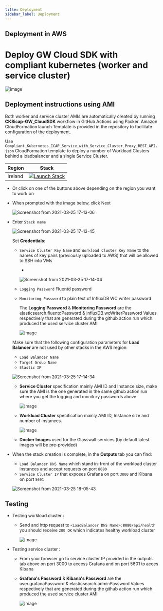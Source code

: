 ```yaml
---
title: Deployment
sidebar_label: Deployment
---
```



## Deployment in AWS
# Deploy GW Cloud SDK with compliant kubernetes (worker and service cluster)

![image](https://user-images.githubusercontent.com/58347752/115372624-64697d00-a1cb-11eb-96e0-7f6ba5cdc595.png)

## Deployment instructions using AMI

Both worker and service cluster AMIs are automatically created by running **CK8icap-GW_CloudSDK** workflow in GitHub Actions using Packer.
Amazon CloudFormation launch Template is provided  in the repository to facilitate configuration of the deployment.

Use `Compliant_Kubernetes_ICAP_Service_with_Service_Cluster_Proxy_REST_API.json` CloudFormation template to deploy a number of Workload Clusters behind a loadbalancer and a single Service Cluster.

| Region | Stack |
| --- | --- |
| Ireland | [![Launch Stack](https://s3.amazonaws.com/cloudformation-examples/cloudformation-launch-stack.png)](https://console.aws.amazon.com/cloudformation/home?region=eu-west-1#/stacks/new?stackName=compliant-k8s-stack&templateURL=https://cf-templates-compliant-k8s-eu-west-1.s3-eu-west-1.amazonaws.com/Compliant_Kubernetes_ICAP_Service_with_Service_Cluster_Proxy_REST_API.json) |

* Or click on one of the buttons above depending on the region you want to work on
* When prompted with the image below, click Next

  ![Screenshot from 2021-03-25 17-13-06](https://user-images.githubusercontent.com/7603614/112506566-2fb20380-8d8e-11eb-9476-909cc8a751ed.png)

* Enter `Stack name`

  ![Screenshot from 2021-03-25 17-13-45](https://user-images.githubusercontent.com/7603614/112506657-45bfc400-8d8e-11eb-91a9-59e3c0b558ef.png)

  Set **Credentials**:

  * `Service Cluster Key Name` and `Workload Cluster Key Name` to the names of key pairs (previously uploaded to AWS) that will be allowed to SSH into VMs

    * 

    ![Screenshot from 2021-03-25 17-14-04](https://user-images.githubusercontent.com/7603614/112506741-55d7a380-8d8e-11eb-8627-8427d194eeed.png)

  * `Logging Password`  Fluentd password

  * `Monitoring Password` to plain text of InfluxDB WC writer password

    The **Logging Password** & **Monitoring Password** are the elasticsearch.fluentdPassword & influxDB.wcWriterPassword Values respectively that are generated during the github action run which produced the used service cluster AMI

    ![image](https://user-images.githubusercontent.com/58347752/115334524-d75aff80-a19b-11eb-94da-6784912c8b0a.png)

    

  Make sure that the following configuration parameters for **Load Balancer** are not used by other stacks in the AWS region:

  * `Load Balancer Name`
  * `Target Group Name`
  * `Elastic IP`

  ![Screenshot from 2021-03-25 17-14-34](https://user-images.githubusercontent.com/7603614/112506814-66881980-8d8e-11eb-9658-1a75fc15e043.png)

  

  * **Service Cluster** specification mainly AMI ID and Instance size, make sure the AMI is the one generated in the same github action run where you get the logging and monitory passwords above.

    ![image](https://user-images.githubusercontent.com/58347752/115334763-3de01d80-a19c-11eb-9b90-c51201b81b29.png)

  * **Workload Cluster** specification mainly AMI ID, Instance size and number of instances.

    ![image](https://user-images.githubusercontent.com/58347752/115334920-88619a00-a19c-11eb-9ca6-a0de8f8855e1.png)

  * **Docker Images** used for the Glasswall services (by default latest images will be pre-provided)

* When the stack creation is complete, in the **Outputs** tab you can find:
  * `Load Balancer DNS Name` which stand in-front of the workload cluster instances and accept requests on port `8080`
  * `Service Cluster IP`  that exposes Grafana on port `3000` and Kibana on port `5601`

  ![Screenshot from 2021-03-25 18-05-43](https://user-images.githubusercontent.com/7603614/112513618-ced9f980-8d94-11eb-9559-61cee07e7a93.png)



## Testing

* Testing workload cluster :

  * Send and http request to `<LoadBalancer DNS Name>:8080/api/health`  you should receive `200 OK` which indicates healthy workload cluster 

    ![image](https://user-images.githubusercontent.com/58347752/115336433-877e3780-a19f-11eb-81b7-0ce2b0e70faa.png)

* Testing service cluster :

  * From your browser go to service cluster IP provided in the outputs tab above on port 3000 to access Grafana and on port 5601 to acces Kibana

  * **Grafana's Password** & **Kibana's Password** are the user.grafanaPassword & elasticsearch.adminPassword Values respectively that are generated during the github action run which produced the used service cluster AMI

    ![image](https://user-images.githubusercontent.com/58347752/115337642-a4b40580-a1a1-11eb-9fd3-d13246de3f54.png)
